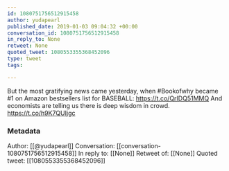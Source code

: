 ```yaml
---
id: 1080751756512915458
author: yudapearl
published_date: 2019-01-03 09:04:32 +00:00
conversation_id: 1080751756512915458
in_reply_to: None
retweet: None
quoted_tweet: 1080553355368452096
type: tweet
tags:

---
```


But the most gratifying news came yesterday, when #Bookofwhy became #1 on
Amazon bestsellers list for BASEBALL:
https://t.co/QrIDQ51MMQ
And economists are telling us there is deep wisdom in crowd. https://t.co/h9K7QUIjgc

### Metadata

Author: [[@yudapearl]]
Conversation: [[conversation-1080751756512915458]]
In reply to: [[None]]
Retweet of: [[None]]
Quoted tweet: [[1080553355368452096]]

